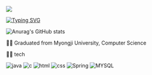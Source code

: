 <img src="https://capsule-render.vercel.app/api?type=waving&color=B2E0DF&height=200&section=header&text=I'm%20EunBi&fontSize=65&fontAlignY=35&fontColor=ffffff" />

<a href="https://git.io/typing-svg"><img src="https://readme-typing-svg.demolab.com?font=Fira+Code&weight=500&pause=1000&color=6BC7BE&random=false&width=435&lines=hello!+my+name+is+eunbi;nice+meet+you+%3A)" alt="Typing SVG" /></a>

![Anurag's GitHub stats](https://github-readme-stats.vercel.app/api?username=ibnuena&hide=contribs,prs&show_icons=true&title_color=6BC7BE&bg_color=ffffff&icon_color=FFF502&border_color=D4F7ED)

👩‍🎓 Graduated from Myongji University, Computer Science


👩‍💻 tech

![java](https://img.shields.io/badge/Java-ED8B00?style=for-the-badge&logo=openjdk&logoColor=white) ![c](https://img.shields.io/badge/C-00599C?style=for-the-badge&logo=c&logoColor=white) ![html](https://img.shields.io/badge/HTML5-E34F26?style=for-the-badge&logo=html5&logoColor=white) ![css](https://img.shields.io/badge/CSS-239120?&style=for-the-badge&logo=css3&logoColor=white)
![Spring](https://img.shields.io/badge/Spring-6DB33F?style=for-the-badge&logo=spring&logoColor=white)
![MYSQL](https://img.shields.io/badge/MySQL-00000F?style=for-the-badge&logo=mysql&logoColor=white)


<!--
**ibnuena/ibnuena** is a ✨ _special_ ✨ repository because its `README.md` (this file) appears on your GitHub profile.
💻👩‍💻
Here are some ideas to get you started:

- 🔭 I’m currently working on ...
- 🌱 I’m currently learning ...
- 👯 I’m looking to collaborate on ...
- 🤔 I’m looking for help with ...
- 💬 Ask me about ...
- 📫 How to reach me: ...
- 😄 Pronouns: ...
- ⚡ Fun fact: ...
-->
